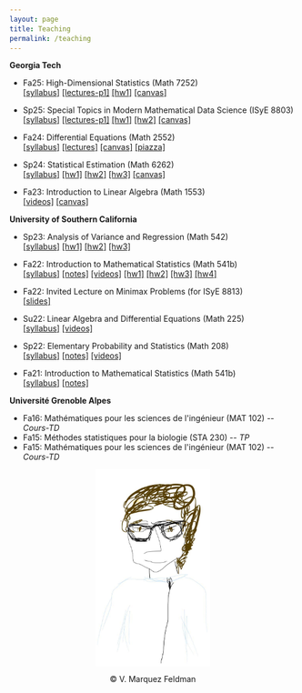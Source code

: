 ```yaml
---
layout: page
title: Teaching
permalink: /teaching
---
```

  
__Georgia Tech__  

* Fa25: High-Dimensional Statistics (Math 7252)  
[[syllabus]](assets/teaching/Syllabi/Syllabus-M7252-F2025.pdf) 
[[lectures-p1]](assets/teaching/Lectures/MDS-Lectures.pdf)
[[hw1]](assets/teaching/Homeworks/GaTech/7252/hw1.pdf) 
[[canvas]](https://gatech.instructure.com/courses/480610)  

* Sp25: Special Topics in Modern Mathematical Data Science (ISyE 8803)  
[[syllabus]](assets/teaching/Syllabi/Syllabus-E8803-S2025.pdf) 
[[lectures-p1]](assets/teaching/Lectures/MDS-Lectures.pdf)
[[hw1]](assets/teaching/Homeworks/GaTech/8803/hw1.pdf) 
[[hw2]](assets/teaching/Homeworks/GaTech/8803/hw2.pdf) 
[[canvas]](https://gatech.instructure.com/courses/451798)  

* Fa24: Differential Equations (Math 2552)  
[[syllabus]](assets/teaching/Syllabi/Syllabus-M2552-F2024.pdf) 
[[lectures]](assets/teaching/Lectures/ODE-Lectures.pdf) 
[[canvas]](https://gatech.instructure.com/courses/395852) 
[[piazza]](https://piazza.com/class/m0bftxhe9yp75r#)  

* Sp24: Statistical Estimation (Math 6262)  
[[syllabus]](assets/teaching/Syllabi/Syllabus-M6262-S2024.pdf) 
[[hw1]](assets/teaching/Homeworks/GaTech/6262/6262-hw1.pdf) 
[[hw2]](assets/teaching/Homeworks/GaTech/6262/6262-hw2.pdf) 
[[hw3]](assets/teaching/Homeworks/GaTech/6262/6262-hw3.pdf) 
[[canvas]](https://gatech.instructure.com/courses/365662)  

* Fa23: Introduction to Linear Algebra (Math 1553)  
[[videos]](https://www.dropbox.com/scl/fo/1mr4tk7mmpb9y3ddri0qi/h?rlkey=suhq9nu34w97ixnzs90td1fk9&dl=0) 
[[canvas]](https://gatech.instructure.com/courses/326018)  

__University of Southern California__  

* Sp23: Analysis of Variance and Regression (Math 542)  
[[syllabus]](assets/teaching/Syllabi/Syllabus-M542-S2023.pdf) 
[[hw1]](assets/teaching/Homeworks/USC/542/542-hw1.pdf) 
[[hw2]](assets/teaching/Homeworks/USC/542/542-hw2.pdf) 
[[hw3]](assets/teaching/Homeworks/USC/542/542-hw3.pdf)  

* Fa22: Introduction to Mathematical Statistics (Math 541b)  
[[syllabus]](assets/teaching/Syllabi/Syllabus-M541b-F2022.pdf) 
[[notes]](https://www.dropbox.com/scl/fo/kj63l3bha5ditcpn74rmz/h?rlkey=3aksu0n1bsb6y54zzptqz60hn&dl=0) 
[[videos]](https://www.dropbox.com/scl/fo/whfr1h4ukus68dx0twwow/h?rlkey=4nlvo13ecaiiis3ovxdbf6mk8&dl=0) 
[[hw1]](assets/teaching/Homeworks/USC/541b/541b-hw1.pdf) 
[[hw2]](assets/teaching/Homeworks/USC/541b/541b-hw2.pdf) 
[[hw3]](assets/teaching/Homeworks/USC/541b/541b-hw3.pdf) 
[[hw4]](assets/teaching/Homeworks/USC/541b/541b-hw4.pdf)  

* Fa22: Invited Lecture on Minimax Problems (for ISyE 8813)    
[[slides]](assets/slides/slides-minimax-GATech.pdf)  

* Su22: Linear Algebra and Differential Equations (Math 225)  
[[syllabus]](assets/teaching/Syllabi/Syllabus-M225-Su2022.pdf) 
[[videos]](https://www.dropbox.com/scl/fo/pq8w39t85oo3bevnka79v/h?rlkey=8vhihvbfea1asaz343q894zro&dl=0)  

* Sp22: Elementary Probability and Statistics (Math 208)  
[[syllabus]](assets/teaching/Syllabi/Syllabus-M208-S2022.pdf) 
[[notes]](https://www.dropbox.com/scl/fo/tcsvhcmlew4b69vhuulu1/h?rlkey=xxzlv6stoa21w8xt5rd4dk5nd&dl=0) 
[[videos]](https://www.dropbox.com/scl/fo/zgkrjq4nhqlxjwb3fv8er/h?rlkey=v7m01ngpof0l0uu008vbpvrg7&dl=0)  

* Fa21: Introduction to Mathematical Statistics (Math 541b)  
[[syllabus]](assets/teaching/Syllabi/Syllabus-M541b-F2021.pdf) 
[[notes]](https://www.dropbox.com/scl/fo/wu5r72el2yqqt986zk9oj/h?rlkey=7zddzzczsh5izcr61opbl7f42&dl=0)  

__Université Grenoble Alpes__  

* Fa16: Mathématiques pour les sciences de l'ingénieur (MAT 102) -- _Cours-TD_  
* Fa15: Méthodes statistiques pour la biologie (STA 230) -- _TP_  
* Fa15: Mathématiques pour les sciences de l'ingénieur (MAT 102) -- _Cours-TD_   
  

<p align = "center">
<img src="sketch_vicky.jpg" alt="Sketch by Vicky" width="40%" align="center" hspace="20">  
</p>  
<p align = "center">
&copy; V. Marquez Feldman
</p>  